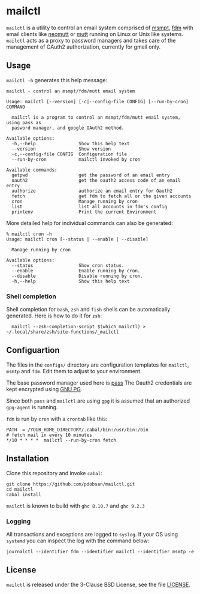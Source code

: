 # mailctl

`mailctl` is a utility to control an email system comprised of
[msmpt](https://marlam.de/msmtp/),
[fdm](https://github.com/nicm/fdm)
with email clients like
[neomutt](https://github.com/neomutt/neomutt)
or
[mutt](http://www.mutt.org/)
running on Linux or Unix like systems. `mailctl` acts as a proxy to password
managers and takes care of the management of OAuth2 authorization, currently
for gmail only.

## Usage

`mailctl -h` generates this help message:

    mailctl - control an msmpt/fdm/mutt email system

    Usage: mailctl [--version] [-c|--config-file CONFIG] [--run-by-cron] COMMAND

      mailctl is a program to control an msmpt/fdm/mutt email system, using pass as
      pasword manager, and google OAuth2 method.

    Available options:
      -h,--help                Show this help text
      --version                Show version
      -c,--config-file CONFIG  Configuration file
      --run-by-cron            mailctl invoked by cron

    Available commands:
      getpwd                   get the password of an email entry
      oauth2                   get the oauth2 access code of an email entry
      authorize                authorize an email entry for Oauth2
      fetch                    get fdm to fetch all or the given accounts
      cron                     Manage running by cron
      list                     list all accounts in fdm's config
      printenv                 Print the current Environment

More detailed help for individual commands can also be generated:

    % mailctl cron -h
    Usage: mailctl cron [--status | --enable | --disable]

      Manage running by cron

    Available options:
      --status                 Show cron status.
      --enable                 Enable running by cron.
      --disable                Disable running by cron.
      -h,--help                Show this help text

### Shell completion
 
Shell completion for `bash`, `zsh` and `fish` shells can be automatically
generated. Here is how to do it for `zsh`:

      mailctl --zsh-completion-script $(which mailctl) > ~/.local/share/zsh/site-functions/_mailctl


## Configuartion

The files in the `configs/` directory are configuration templates for
`mailctl`, `msmtp` and `fdm`. Edit them to adjust to your environment.

The base password manager used here is
[pass](https://www.passwordstore.org/)
The Oauth2 credentials are kept encrypted using
[GNU PG](https://www.gnupg.org/).

Since both `pass` and `mailctl` are using `gpg` it is assumed that an
authorized `gpg-agent` is running.

`fdm` is run by `cron` with a `crontab` like this:

    PATH  = /YOUR_HOME_DIRECTORY/.cabal/bin:/usr/bin:/bin
    # fetch mail in every 10 minutes
    */10 * * * *  mailctl --run-by-cron fetch


## Installation

Clone this repository and invoke `cabal`:

    git clone https://github.com/pdobsan/mailctl.git
    cd mailctl
    cabal install

`mailctl` is known to build with `ghc 8.10.7` and `ghc 9.2.3`

### Logging

All transactions and exceptions are logged to `syslog`. If your OS using
`systemd` you can inspect the log with the command below:

    journalctl --identifier fdm --identifier mailctl --identifier msmtp -e


## License

`mailctl` is released under the 3-Clause BSD License, see the file
[LICENSE](LICENSE).

